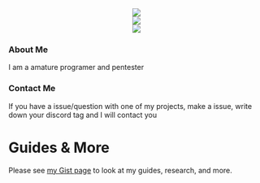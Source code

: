 <div align="center"">
 <img class="img" src="https://github-readme-stats.vercel.app//api?username=MeLikeFish&count_private=true&show_icons=true&theme=midnight-purple&hide_border=true&&bg_color=00000000&text_color=6e93b5" /><br>
 <img class="img" src="https://github-readme-stats.vercel.app/api/top-langs/?username=MeLikeFish&layout=compact&theme=midnight-purple&hide_border=true&bg_color=00000000&text_color=6e93b5" /><br>
 <img src="https://hits.seeyoufarm.com/api/count/incr/badge.svg?url=https%3A%2F%2Fgithub.com%2Fgjbae1212%2Fhit-counter&count_bg=%23534B58&title_bg=%23555555&icon=github.svg&icon_color=%23E7E7E7&title=Profile+Viewes&edge_flat=false"/></a>
</div>

### About Me
I am a amature programer and pentester

### Contact Me
If you have a issue/question with one of my projects, make a issue, write down your discord tag and I will contact you

# Guides & More
Please see [my Gist page](https://gist.github.com/MeLikeFish) to look at my guides, research, and more.

